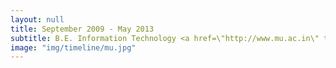 ```yaml
---
layout: null
title: September 2009 - May 2013
subtitle: B.E. Information Technology <a href=\"http://www.mu.ac.in\" target=\"_blank\">Mumbai University</a>
image: "img/timeline/mu.jpg"
---
```

